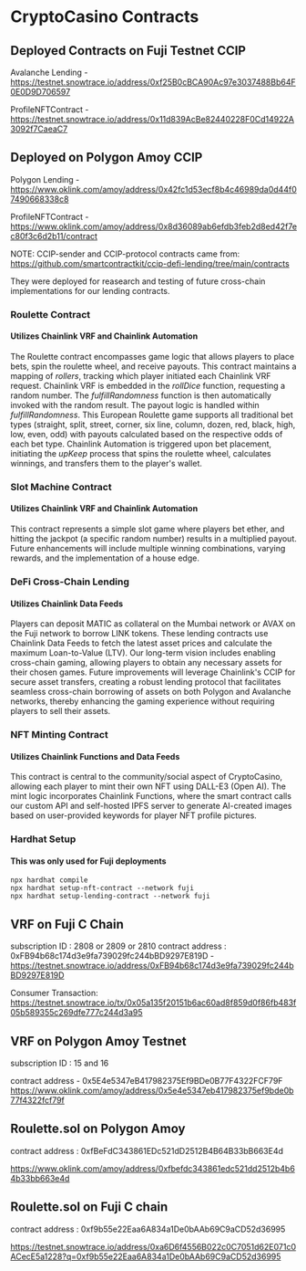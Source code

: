 # CryptoCasino Contracts

## Deployed Contracts on Fuji Testnet CCIP

Avalanche Lending - https://testnet.snowtrace.io/address/0xf25B0cBCA90Ac97e3037488Bb64F0E0D9D706597

ProfileNFTContract - https://testnet.snowtrace.io/address/0x11d839AcBe82440228F0Cd14922A3092f7CaeaC7

## Deployed on Polygon Amoy CCIP

Polygon Lending - https://www.oklink.com/amoy/address/0x42fc1d53ecf8b4c46989da0d44f07490668338c8

ProfileNFTContract - https://www.oklink.com/amoy/address/0x8d36089ab6efdb3feb2d8ed42f7ec80f3c6d2b11/contract

NOTE: CCIP-sender and CCIP-protocol contracts came from: <https://github.com/smartcontractkit/ccip-defi-lending/tree/main/contracts>

They were deployed for reasearch and testing of future cross-chain implementations for our lending contracts.

### Roulette Contract

#### Utilizes Chainlink VRF and Chainlink Automation

The Roulette contract encompasses game logic that allows players to place bets, spin the roulette wheel, and receive payouts. This contract maintains a mapping of *rollers*, tracking which player initiated each Chainlink VRF request. Chainlink VRF is embedded in the *rollDice* function, requesting a random number. The *fulfillRandomness* function is then automatically invoked with the random result. The payout logic is handled within *fulfillRandomness*. This European Roulette game supports all traditional bet types (straight, split, street, corner, six line, column, dozen, red, black, high, low, even, odd) with payouts calculated based on the respective odds of each bet type. Chainlink Automation is triggered upon bet placement, initiating the *upKeep* process that spins the roulette wheel, calculates winnings, and transfers them to the player's wallet.

### Slot Machine Contract

#### Utilizes Chainlink VRF and Chainlink Automation

This contract represents a simple slot game where players bet ether, and hitting the jackpot (a specific random number) results in a multiplied payout. Future enhancements will include multiple winning combinations, varying rewards, and the implementation of a house edge.

### DeFi Cross-Chain Lending

#### Utilizes Chainlink Data Feeds

Players can deposit MATIC as collateral on the Mumbai network or AVAX on the Fuji network to borrow LINK tokens. These lending contracts use Chainlink Data Feeds to fetch the latest asset prices and calculate the maximum Loan-to-Value (LTV). Our long-term vision includes enabling cross-chain gaming, allowing players to obtain any necessary assets for their chosen games. Future improvements will leverage Chainlink's CCIP for secure asset transfers, creating a robust lending protocol that facilitates seamless cross-chain borrowing of assets on both Polygon and Avalanche networks, thereby enhancing the gaming experience without requiring players to sell their assets.

### NFT Minting Contract

#### Utilizes Chainlink Functions and Data Feeds

This contract is central to the community/social aspect of CryptoCasino, allowing each player to mint their own NFT using DALL-E3 (Open AI). The mint logic incorporates Chainlink Functions, where the smart contract calls our custom API and self-hosted IPFS server to generate AI-created images based on user-provided keywords for player NFT profile pictures.

### Hardhat Setup

#### This was only used for Fuji deployments

```shell
npx hardhat compile
npx hardhat setup-nft-contract --network fuji
npx hardhat setup-lending-contract --network fuji
```

## VRF on Fuji C Chain 
subscription ID : 2808 or 2809 or 2810
contract address : 0xFB94b68c174d3e9fa739029fc244bBD9297E819D - 
https://testnet.snowtrace.io/address/0xFB94b68c174d3e9fa739029fc244bBD9297E819D

Consumer Transaction: https://testnet.snowtrace.io/tx/0x05a135f20151b6ac60ad8f859d0f86fb483f05b589355c269dfe777c244d3a95

## VRF on Polygon Amoy Testnet 
subscription ID : 15 and 16

contract address - 0x5E4e5347eB417982375Ef9BDe0B77F4322FCF79F 
https://www.oklink.com/amoy/address/0x5e4e5347eb417982375ef9bde0b77f4322fcf79f

## Roulette.sol on Polygon Amoy
contract address : 0xfBeFdC343861EDc521dD2512B4B64B33bB663E4d

https://www.oklink.com/amoy/address/0xfbefdc343861edc521dd2512b4b64b33bb663e4d

## Roulette.sol on Fuji C chain
contract address : 0xf9b55e22Eaa6A834a1De0bAAb69C9aCD52d36995

https://testnet.snowtrace.io/address/0xa6D6f4556B022c0C7051d62E071c0ACecE5a1228?q=0xf9b55e22Eaa6A834a1De0bAAb69C9aCD52d36995

